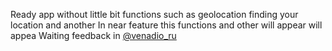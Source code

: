 Ready app without little bit functions such as geolocation finding your location and another
In near feature this functions and other will appear will appea
Waiting feedback in [@venadio_ru](http://t-do.ru/venadio "@venadio")
